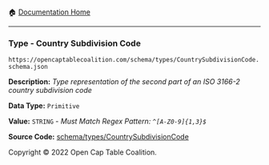 :house: [Documentation Home](../../../README.md)

---

### Type - Country Subdivision Code

`https://opencaptablecoalition.com/schema/types/CountrySubdivisionCode.schema.json`

**Description:** _Type representation of the second part of an ISO 3166-2 country subdivision code_

**Data Type:** `Primitive`

**Value:** `STRING` - _Must Match Regex Pattern: `^[A-Z0-9]{1,3}$`_

**Source Code:** [schema/types/CountrySubdivisionCode](../../../../schema/types/CountrySubdivisionCode.schema.json)

Copyright © 2022 Open Cap Table Coalition.
